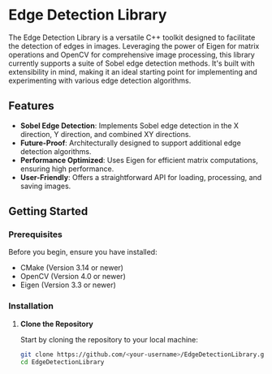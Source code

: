 # Edge Detection Library

The Edge Detection Library is a versatile C++ toolkit designed to facilitate the detection of edges in images. Leveraging the power of Eigen for matrix operations and OpenCV for comprehensive image processing, this library currently supports a suite of Sobel edge detection methods. It's built with extensibility in mind, making it an ideal starting point for implementing and experimenting with various edge detection algorithms.

## Features

- **Sobel Edge Detection**: Implements Sobel edge detection in the X direction, Y direction, and combined XY directions.
- **Future-Proof**: Architecturally designed to support additional edge detection algorithms.
- **Performance Optimized**: Uses Eigen for efficient matrix computations, ensuring high performance.
- **User-Friendly**: Offers a straightforward API for loading, processing, and saving images.

## Getting Started

### Prerequisites

Before you begin, ensure you have installed:

- CMake (Version 3.14 or newer)
- OpenCV (Version 4.0 or newer)
- Eigen (Version 3.3 or newer)

### Installation

1. **Clone the Repository**

   Start by cloning the repository to your local machine:

   ```sh
   git clone https://github.com/<your-username>/EdgeDetectionLibrary.git
   cd EdgeDetectionLibrary
